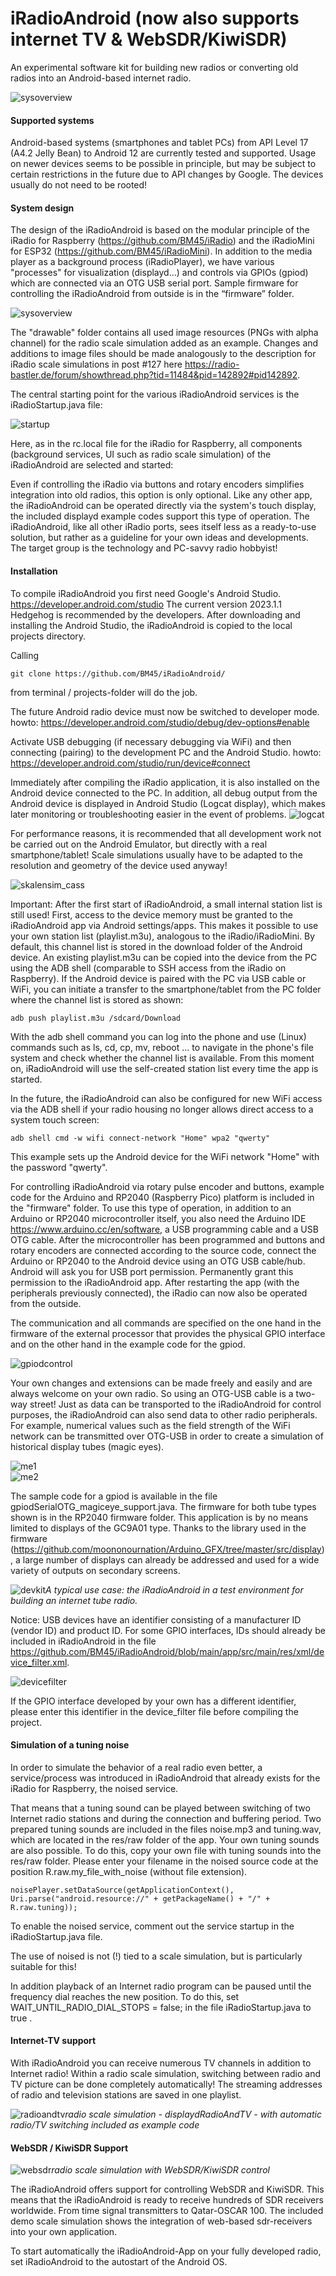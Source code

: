 # iRadioAndroid (now also supports internet TV & WebSDR/KiwiSDR)

An experimental software kit for building new radios or converting old radios into an Android-based internet radio.

![sysoverview](https://github.com/BM45/iRadioAndroid/blob/main/pics4www/systemoverview.jpg)

#### Supported systems

Android-based systems (smartphones and tablet PCs) from API Level 17 (A4.2 Jelly Bean) to Android 12 are currently tested and supported.
Usage on newer devices seems to be possible in principle, but may be subject to certain restrictions in the future due to API changes by Google.
The devices usually do not need to be rooted!

#### System design

The design of the iRadioAndroid is based on the modular principle of the iRadio for Raspberry (https://github.com/BM45/iRadio) and the iRadioMini for ESP32 (https://github.com/BM45/iRadioMini).
In addition to the media player as a background process (iRadioPlayer), we have various "processes" for visualization (displayd...) and controls via GPIOs (gpiod) which are connected via an OTG USB serial port. Sample firmware for controlling the iRadioAndroid from outside is in the “firmware” folder.


![sysoverview](https://github.com/BM45/iRadioAndroid/blob/main/pics4www/folders.jpg)

The "drawable" folder contains all used image resources (PNGs with alpha channel) for the radio scale simulation added as an example. Changes and additions to image files should be made analogously to the description for iRadio scale simulations in post #127 here https://radio-bastler.de/forum/showthread.php?tid=11484&pid=142892#pid142892.

The central starting point for the various iRadioAndroid services is the iRadioStartup.java file:


![startup](https://github.com/BM45/iRadioAndroid/blob/main/pics4www/startup.jpg)

Here, as in the rc.local file for the iRadio for Raspberry, all components (background services, UI such as radio scale simulation) of the iRadioAndroid are selected and started:

Even if controlling the iRadio via buttons and rotary encoders simplifies integration into old radios, this option is only optional. Like any other app, the iRadioAndroid can be operated directly via the system's touch display, the included displayd example codes support this type of operation.
The iRadioAndroid, like all other iRadio ports, sees itself less as a ready-to-use solution, but rather as a guideline for your own ideas and developments. The target group is the technology and PC-savvy radio hobbyist!



#### Installation

To compile iRadioAndroid you first need Google's Android Studio. https://developer.android.com/studio
The current version 2023.1.1 Hedgehog is recommended by the developers. After downloading and installing the Android Studio, the iRadioAndroid is copied to the local projects directory.

Calling


`git clone https://github.com/BM45/iRadioAndroid/`


from terminal / projects-folder will do the job.

The future Android radio device must now be switched to developer mode. howto: https://developer.android.com/studio/debug/dev-options#enable

Activate USB debugging (if necessary debugging via WiFi) and then connecting (pairing) to the development PC and the Android Studio. howto: https://developer.android.com/studio/run/device#connect

Immediately after compiling the iRadio application, it is also installed on the Android device connected to the PC. In addition, all debug output from the Android device is displayed in Android Studio (Logcat display), which makes later monitoring or troubleshooting easier in the event of problems.
![logcat](https://developer.android.com/static/studio/images/debug/logcat_dolphin_2x.png)

For performance reasons, it is recommended that all development work not be carried out on the Android Emulator, but directly with a real smartphone/tablet! Scale simulations usually have to be adapted to the resolution and geometry of the device used anyway!

![skalensim_cass](https://github.com/BM45/iRadioAndroid/blob/main/pics4www/skalensim.jpg)


Important: After the first start of iRadioAndroid, a small internal station list is still used!
First, access to the device memory must be granted to the iRadioAndroid app via Android settings/apps. This makes it possible to use your own station list (playlist.m3u), analogous to the iRadio/iRadioMini.
By default, this channel list is stored in the download folder of the Android device.
An existing playlist.m3u can be copied into the device from the PC using the ADB shell (comparable to SSH access from the iRadio on Raspberry).
If the Android device is paired with the PC via USB cable or WiFi, you can initiate a transfer to the smartphone/tablet from the PC folder where the channel list is stored as shown:


`adb push playlist.m3u /sdcard/Download`


With the adb shell command you can log into the phone and use (Linux) commands such as ls, cd, cp, mv, reboot ... to navigate in the phone's file system and check whether the channel list is available.
From this moment on, iRadioAndroid will use the self-created station list every time the app is started.

In the future, the iRadioAndroid can also be configured for new WiFi access via the ADB shell if your radio housing no longer allows direct access to a system touch screen:


`adb shell cmd -w wifi connect-network "Home" wpa2 "qwerty"`


This example sets up the Android device for the WiFi network "Home" with the password "qwerty".

For controlling iRadioAndroid via rotary pulse encoder and buttons, example code for the Arduino and RP2040 (Raspberry Pico) platform is included in the "firmware" folder.  To use this type of operation, in addition to an Arduino or RP2040 microcontroller itself, you also need the Arduino IDE https://www.arduino.cc/en/software, a USB programming cable and a USB OTG cable. After the microcontroller has been programmed and buttons and rotary encoders are connected according to the source code, connect the Arduino or RP2040 to the Android device using an OTG USB cable/hub. Android will ask you for USB port permission. Permanently grant this permission to the iRadioAndroid app. After restarting the app (with the peripherals previously connected), the iRadio can now also be operated from the outside.

The communication and all commands are specified on the one hand in the firmware of the external processor that provides the physical GPIO interface and on the other hand in the example code for the gpiod.


![gpiodcontrol](https://github.com/BM45/iRadioAndroid/blob/main/pics4www/gpiodcommands.jpg)


Your own changes and extensions can be made freely and easily and are always welcome on your own radio.
So using an OTG-USB cable is a two-way street! Just as data can be transported to the iRadioAndroid for control purposes, the iRadioAndroid can also send data to other radio peripherals. For example, numerical values ​​such as the field strength of the WiFi network can be transmitted over OTG-USB in order to create a simulation of historical display tubes (magic eyes).

![me1](https://github.com/BM45/iRadioAndroid/blob/main/pics4www/me1.jpg)  
![me2](https://github.com/BM45/iRadioAndroid/blob/main/pics4www/me2.jpg)

The sample code for a gpiod is available in the file gpiodSerialOTG_magiceye_support.java. The firmware for both tube types shown is in the RP2040 firmware folder. This application is by no means limited to displays of the GC9A01 type. Thanks to the library used in the firmware (https://github.com/moononournation/Arduino_GFX/tree/master/src/display), a large number of displays can already be addressed and used for a wide variety of outputs on secondary screens.

![devkit](https://github.com/BM45/iRadioAndroid/blob/main/pics4www/devkit.jpg)*A typical use case: the iRadioAndroid in a test environment for building an internet tube radio.*

Notice: USB devices have an identifier consisting of a manufacturer ID (vendor ID) and product ID.
For some GPIO interfaces, IDs should already be included in iRadioAndroid in the file https://github.com/BM45/iRadioAndroid/blob/main/app/src/main/res/xml/device_filter.xml.


![devicefilter](https://github.com/BM45/iRadioAndroid/blob/main/pics4www/devicefilter.jpg)

If the GPIO interface developed by your own has a different identifier, please enter this identifier in the device_filter file before compiling the project.

#### Simulation of a tuning noise

In order to simulate the behavior of a real radio even better, a service/process was introduced in iRadioAndroid that already exists for the iRadio for Raspberry, the noised service.

That means that a tuning sound can be played between switching of two Internet radio stations and during the connection and buffering period. Two prepared tuning sounds are included in the files noise.mp3 and tuning.wav, which are located in the res/raw folder of the app. Your own tuning sounds are also possible. To do this, copy your own file with tuning sounds into the res/raw folder. Please enter your filename in the noised source code at the position R.raw.my_file_with_noise (without file extension).

```
noisePlayer.setDataSource(getApplicationContext(), Uri.parse("android.resource://" + getPackageName() + "/" + R.raw.tuning));
```

To enable the noised service, comment out the service startup in the iRadioStartup.java file.

The use of noised is not (!) tied to a scale simulation, but is particularly suitable for this!

In addition playback of an Internet radio program can be paused until the frequency dial reaches the new position. To do this, set WAIT_UNTIL_RADIO_DIAL_STOPS = false; in the file iRadioStartup.java to true .


#### Internet-TV support

With iRadioAndroid you can receive numerous TV channels in addition to Internet radio!
Within a radio scale simulation, switching between radio and TV picture can be done completely automatically! The streaming addresses of radio and television stations are saved in one playlist.

![radioandtv](https://github.com/BM45/iRadioAndroid/blob/main/pics4www/tvandradiosupport.jpg)*radio scale simulation - displaydRadioAndTV - with automatic radio/TV switching included as example code*

#### WebSDR / KiwiSDR Support

![websdr](https://github.com/BM45/iRadioAndroid/blob/main/pics4www/websdrsupport.jpg)*radio scale simulation with WebSDR/KiwiSDR control*

The iRadioAndroid offers support for controlling WebSDR and KiwiSDR. This means that the iRadioAndroid is ready to receive hundreds of SDR receivers worldwide. From time signal transmitters to Qatar-OSCAR 100.
The included demo scale simulation shows the integration of web-based sdr-receivers into your own application.


To start automatically the iRadioAndroid-App on your fully developed radio, set iRadioAndroid to the autostart of the Android OS.
